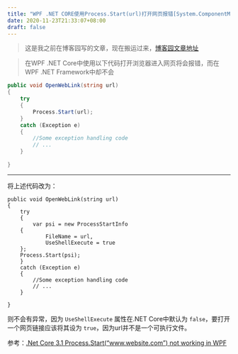 ```yaml
---
title: "WPF .NET CORE使用Process.Start(url)打开网页报错[System.ComponentModel.Win32Exception:“系统找不到指定的文件。”]"
date: 2020-11-23T21:33:07+08:00
draft: false
---
```


> 这是我之前在博客园写的文章，现在搬运过来，[博客园文章地址](https://www.cnblogs.com/Jaywhen-xiang/p/14027243.html)

> 在WPF .NET Core中使用以下代码打开浏览器进入网页将会报错，而在WPF .NET Framework中却不会

```c#
public void OpenWebLink(string url)
{
    try
    {
        Process.Start(url);
    }
    catch (Exception e)
    {
        //Some exception handling code
        // ...
    }
    
}
```

---

将上述代码改为：

```
public void OpenWebLink(string url)
{
    try
    {
    	var psi = new ProcessStartInfo
	{
    	    FileName = url,
    	    UseShellExecute = true
	};
	Process.Start(psi);
    }
    catch (Exception e)
    {
        //Some exception handling code
        // ...
    }
    
}
```

则不会有异常，因为 `UseShellExecute` 属性在.NET Core中默认为 `false`，要打开一个网页链接应该将其设为 `true`，因为url并不是一个可执行文件。



参考：[.Net Core 3.1 Process.Start(“www.website.com”) not working in WPF](https://stackoverflow.com/questions/59716856/net-core-3-1-process-startwww-website-com-not-working-in-wpf)